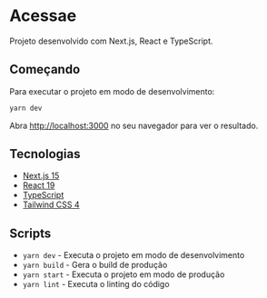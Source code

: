 # Acessae

Projeto desenvolvido com Next.js, React e TypeScript.

## Começando

Para executar o projeto em modo de desenvolvimento:

```bash
yarn dev
```

Abra [http://localhost:3000](http://localhost:3000) no seu navegador para ver o resultado.

## Tecnologias

- [Next.js 15](https://nextjs.org/)
- [React 19](https://reactjs.org/)
- [TypeScript](https://www.typescriptlang.org/)
- [Tailwind CSS 4](https://tailwindcss.com/)

## Scripts

- `yarn dev` - Executa o projeto em modo de desenvolvimento
- `yarn build` - Gera o build de produção
- `yarn start` - Executa o projeto em modo de produção
- `yarn lint` - Executa o linting do código
